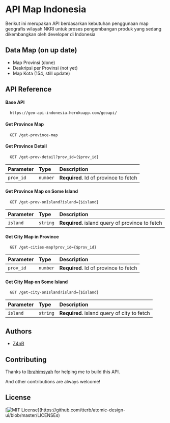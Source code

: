 
# API Map Indonesia
Berikut ini merupakan API berdasarkan kebutuhan penggunaan map geografis wilayah NKRI untuk proses pengembangan produk yang sedang dikembangkan oleh developer di Indonesia


## Data Map (on up date)

 - Map Provinsi (done)
 - Deskripsi per Provinsi (not yet)
 - Map Kota (154, still update)


## API Reference

#### Base API

```http
  https://geo-api-indonesia.herokuapp.com/geoapi/
```

#### Get Province Map

```http
  GET /get-province-map
```


#### Get Province Detail

```http
  GET /get-prov-detail?prov_id={$prov_id}
```

| Parameter | Type     | Description                       |
| :-------- | :------- | :-------------------------------- |
| `prov_id`      | `number` | **Required**. Id of province to fetch |

#### Get Province Map on Some Island

```http
  GET /get-prov-onIsland?island={$island}
```

| Parameter | Type     | Description                       |
| :-------- | :------- | :-------------------------------- |
| `island`      | `string` | **Required**. island query of province to fetch |


#### Get City Map in Province

```http
  GET /get-cities-map?prov_id={$prov_id}
```

| Parameter | Type     | Description                       |
| :-------- | :------- | :-------------------------------- |
| `prov_id`      | `number` | **Required**. Id of province to fetch |


#### Get City Map on Some Island

```http
  GET /get-city-onIsland?island={$island}
```

| Parameter | Type     | Description                       |
| :-------- | :------- | :-------------------------------- |
| `island`      | `string` | **Required**. island query of city to fetch |

## Authors

- [Z4nR](https://github.com/Z4nR)


## Contributing
Thanks to [Ibrahimsyah](https://github.com/Ibrahimsyah) for helping me to build this API.

And other contributions are always welcome!


## License

[![MIT License](https://img.shields.io/apm/l/atomic-design-ui.svg?)](https://github.com/tterb/atomic-design-ui/blob/master/LICENSEs)

